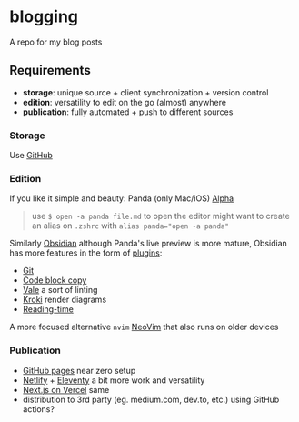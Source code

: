 # blogging

A repo for my blog posts

## Requirements

-   **storage**: unique source + client synchronization + version control
-   **edition**: versatility to edit on the go (almost) anywhere
-   **publication**: fully automated + push to different sources

### Storage

Use [GitHub](https://github.com)

### Edition

If you like it simple and beauty: Panda (only Mac/iOS) [Alpha](https://bear.app/alpha/)

> use `$ open -a panda file.md` to open the editor might want to create an alias on `.zshrc` with `alias panda="open -a panda"`

Similarly [Obsidian](https://www.obsidian.md) although Panda's live preview is more mature, Obsidian has more features in the form of [plugins](https://obsidian.md/plugins#):

-   [Git](https://github.com/denolehov/obsidian-git)
-   [Code block copy](https://github.com/jdbrice/obsidian-code-block-copy)
-   [Vale](https://github.com/marcusolsson/obsidian-vale) a sort of linting
-   [Kroki](https://github.com/gregzuro/obsidian-kroki) render diagrams
-   [Reading-time](https://github.com/avr/obsidian-reading-time)

A more focused alternative `nvim` [NeoVim](https://neovim.io/) that also runs on older devices

### Publication

-   [GitHub pages](https://pages.github.com/) near zero setup
-   [Netlify](http://netlify.com) + [Eleventy](https://www.11ty.dev/) a bit more work and versatility
-   [Next.js on Vercel](https://vercel.com/solutions/nextjs) same
-   distribution to 3rd party (eg. medium.com, dev.to, etc.) using GitHub actions?
